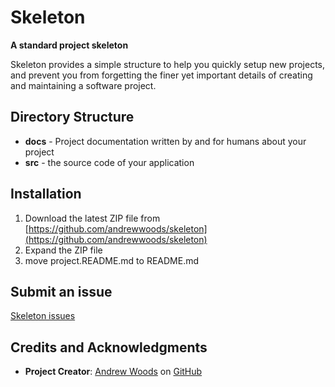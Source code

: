 # Skeleton 

__A standard project skeleton__

Skeleton provides a simple structure to help you quickly setup new projects, 
and prevent you from forgetting the finer yet important details of creating and 
maintaining a software project. 


## Directory Structure

* **docs** - Project documentation written by and for humans about your project
* **src** - the source code of your application



## Installation

1. Download the latest ZIP file from [https://github.com/andrewwoods/skeleton](https://github.com/andrewwoods/skeleton)
1. Expand the ZIP file
1. move project.README.md to README.md



## Submit an issue

[Skeleton issues](https://github.com/andrewwoods/skeleton/issues)



## Credits and Acknowledgments

* **Project Creator**:  [Andrew Woods](http://andrewwoods.net) on [GitHub](https://github.com/andrewwoods/)


